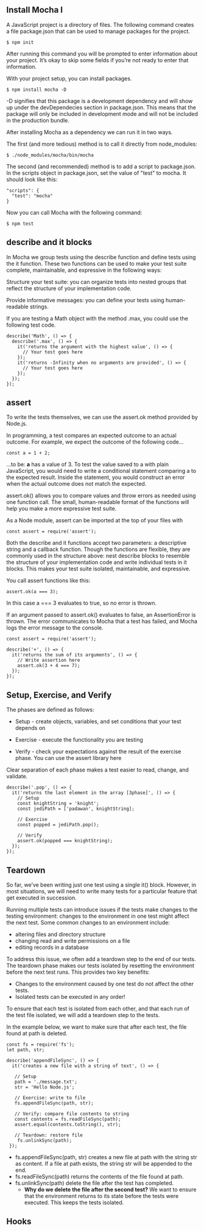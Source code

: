 ## Install Mocha I

A JavaScript project is a directory of files. The following command creates a file package.json that can be used to manage packages for the project.

```
$ npm init
```
After running this command you will be prompted to enter information about your project. It’s okay to skip some fields if you’re not ready to enter that information.

With your project setup, you can install packages.

```
$ npm install mocha -D
```

-D signifies that this package is a development dependency and will show up under the devDependecies section in package.json. This means that the package will only be included in development mode and will not be included in the production bundle.

After installing Mocha as a dependency we can run it in two ways.

The first (and more tedious) method is to call it directly from node_modules:

```
$ ./node_modules/mocha/bin/mocha
```
The second (and recommended) method is to add a script to package.json. In the scripts object in package.json, set the value of "test" to mocha. It should look like this:

```
"scripts": {
  "test": "mocha"
}
```

Now you can call Mocha with the following command:

```
$ npm test
```

## describe and it blocks

In Mocha we group tests using the describe function and define tests using the it function. These two functions can be used to make your test suite complete, maintainable, and expressive in the following ways:

Structure your test suite: you can organize tests into nested groups that reflect the structure of your implementation code.

Provide informative messages: you can define your tests using human-readable strings.

If you are testing a Math object with the method .max, you could use the following test code.

```
describe('Math', () => {
  describe('.max', () => {
    it('returns the argument with the highest value', () => {
      // Your test goes here
    });
    it('returns -Infinity when no arguments are provided', () => {
      // Your test goes here
    });
  });
});
```

## assert

To write the tests themselves, we can use the assert.ok method provided by Node.js.

In programming, a test compares an expected outcome to an actual outcome. For example, we expect the outcome of the following code…

```
const a = 1 + 2;
```
…to be: **a** has a value of 3. To test the value saved to a with plain JavaScript, you would need to write a conditional statement comparing a to the expected result. Inside the statement, you would construct an error when the actual outcome does not match the expected.

assert.ok() allows you to compare values and throw errors as needed using one function call. The small, human-readable format of the functions will help you make a more expressive test suite.

As a Node module, assert can be imported at the top of your files with

```
const assert = require('assert');
```
Both the describe and it functions accept two parameters: a descriptive string and a callback function. Though the functions are flexible, they are commonly used in the structure above: nest describe blocks to resemble the structure of your implementation code and write individual tests in it blocks. This makes your test suite isolated, maintainable, and expressive.

You call assert functions like this:

```
assert.ok(a === 3);
```
In this case a === 3 evaluates to true, so no error is thrown.

If an argument passed to assert.ok() evaluates to false, an AssertionError is thrown. The error communicates to Mocha that a test has failed, and Mocha logs the error message to the console.

```
const assert = require('assert');

describe('+', () => {
  it('returns the sum of its arguments', () => {
    // Write assertion here
    assert.ok(3 + 4 === 7);
  });
});
```

## Setup, Exercise, and Verify

The phases are defined as follows:

- Setup - create objects, variables, and set conditions that your test depends on

- Exercise - execute the functionality you are testing

- Verify - check your expectations against the result of the exercise phase. You can use the assert library here

Clear separation of each phase makes a test easier to read, change, and validate.


```
describe('.pop', () => {
  it('returns the last element in the array [3phase]', () => {
    // Setup
    const knightString = 'knight';
    const jediPath = ['padawan', knightString];

    // Exercise
    const popped = jediPath.pop();

    // Verify
    assert.ok(popped === knightString);
  });
});

```

## Teardown

So far, we’ve been writing just one test using a single it() block. However, in most situations, we will need to write many tests for a particular feature that get executed in succession.

Running multiple tests can introduce issues if the tests make changes to the testing environment: changes to the environment in one test might affect the next test. Some common changes to an environment include:

- altering files and directory structure
- changing read and write permissions on a file
- editing records in a database

To address this issue, we often add a teardown step to the end of our tests. The teardown phase makes our tests isolated by resetting the environment before the next test runs. This provides two key benefits:

- Changes to the environment caused by one test do not affect the other tests.
- Isolated tests can be executed in any order!

To ensure that each test is isolated from each other, and that each run of the test file isolated, we will add a teardown step to the tests. 

In the example below, we want to make sure that after each test, the file found at path is deleted.

```
const fs = require('fs');
let path, str;
 
describe('appendFileSync', () => {
  it('creates a new file with a string of text', () => {
 
   // Setup
   path = './message.txt';
   str = 'Hello Node.js';
  
   // Exercise: write to file
   fs.appendFileSync(path, str);
 
   // Verify: compare file contents to string
   const contents = fs.readFileSync(path);
   assert.equal(contents.toString(), str);
 
   // Teardown: restore file
    fs.unlinkSync(path);
 });
 ```
 
 - fs.appendFileSync(path, str) creates a new file at path with the string str as content. If a file at path exists, the string str will be appended to the end.
 - fs.readFileSync(path) returns the contents of the file found at path.
 - fs.unlinkSync(path) delete the file after the test has completed.
    - **Why do we delete the file after the second test?** We want to ensure that the environment returns to its state before the tests were executed. This keeps the tests isolated.

## Hooks






